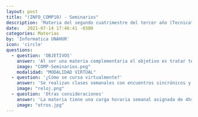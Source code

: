 ```yaml
---
layout: post
title: "(INFO_COMP10) - Seminarios"
description: 'Materia del segundo cuatrimestre del tercer año (Tecnicatura)'
date:   2021-07-14 17:46:41 -0300
categories: Materias
by: 'Informatica UNAHUR'
icon: 'circle'
questions:
  - question: 'OBJETIVOS'
    answer: 'Al ser una materia complementaria el objetivo es tratar temáticas específicas del ámbito de la programación. En esta edición se verán temas de Algoritmia para potenciar y complemetar lo visto en Estructuras de Datos.'
    image: "COMP-Seminarios.png"
    modalidad: "MODALIDAD VIRTUAL"
  - question: '¿Cómo se cursa virtualmente?'
    answer: 'Se realizan clases semanales con encuentros sincrónicos y prácticas para resolver. En el Campus Virtual se van abriendo contenidos semanalmente.'
    image: "reloj.png"
  - question: 'Otras consideraciones'
    answer: 'La materia tiene una carga horaria semanal asignada de 4hs aunque requiere dedicarle mayor tiempo en ciertos momentos dada la complejidad de ciertos ejercicios de algoritmia.'
    image: "otros.jpg"
---
```


